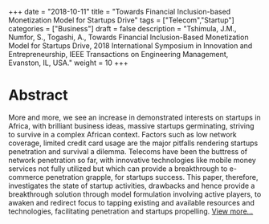 +++
date = "2018-10-11"
title = "Towards Financial Inclusion-based Monetization Model for Startups Drive"
tags = ["Telecom","Startup"]
categories = ["Business"]
draft = false
description = "Tshimula, J.M., Numfor, S., Togashi, A., Towards Financial Inclusion-Based Monetization Model for Startups Drive, 2018 International Symposium in Innovation and Entrepreneurship, IEEE Transactions on Engineering Management, Evanston, IL, USA."
weight = 10
+++

# Abstract
More and more, we see an increase in demonstrated interests on startups in Africa, with brilliant business ideas, massive startups germinating, striving to survive in a complex African context. Factors such as low network coverage, limited credit card usage are the major pitfalls rendering startups penetration and survival a dilemma. Telecoms have been the buttress of network penetration so far, with innovative technologies like mobile money services not fully utilized but which can provide a breakthrough to e-commerce penetration grapple, for startups success. This paper, therefore, investigates the state of startup activities, drawbacks and hence provide a breakthrough solution through model formulation involving active players, to awaken and redirect focus to tapping existing and available resources and technologies, facilitating penetration and startups propelling. [View more...](https://ieeexplore.ieee.org/document/8488445)

